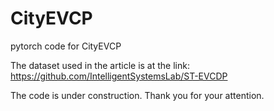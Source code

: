 # CityEVCP
pytorch code for CityEVCP

The dataset used in the article is at the link: https://github.com/IntelligentSystemsLab/ST-EVCDP

The code is under construction. Thank you for your attention.
